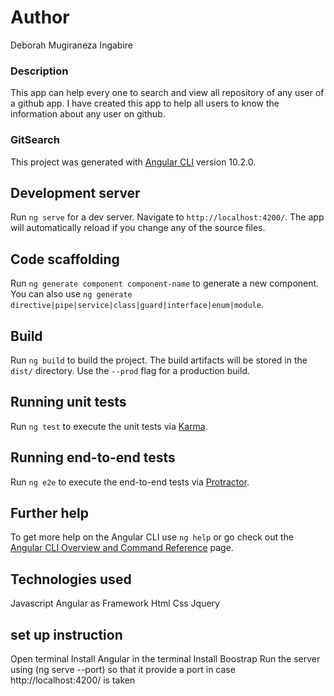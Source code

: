 # Author

Deborah Mugiraneza Ingabire

### Description

This app can help every one to search and view all repository of any user of a github app. I have created this app to help all users to know the information about any user on github. 

### GitSearch

This project was generated with [Angular CLI](https://github.com/angular/angular-cli) version 10.2.0.

## Development server

Run `ng serve` for a dev server. Navigate to `http://localhost:4200/`. The app will automatically reload if you change any of the source files.

## Code scaffolding

Run `ng generate component component-name` to generate a new component. You can also use `ng generate directive|pipe|service|class|guard|interface|enum|module`.

## Build

Run `ng build` to build the project. The build artifacts will be stored in the `dist/` directory. Use the `--prod` flag for a production build.

## Running unit tests

Run `ng test` to execute the unit tests via [Karma](https://karma-runner.github.io).

## Running end-to-end tests

Run `ng e2e` to execute the end-to-end tests via [Protractor](http://www.protractortest.org/).

## Further help

To get more help on the Angular CLI use `ng help` or go check out the [Angular CLI Overview and Command Reference](https://angular.io/cli) page.

## Technologies used
Javascript
Angular as Framework
Html
Css
Jquery

## set up instruction
Open terminal
Install Angular in the terminal
Install Boostrap
Run the server using (ng serve --port) so that it provide a port in case http://localhost:4200/ is taken
